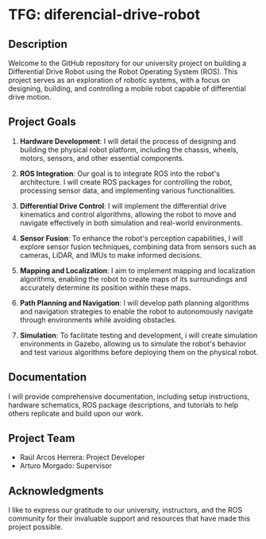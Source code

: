 # TFG: diferencial-drive-robot

## Description

Welcome to the GitHub repository for our university project on building a Differential Drive Robot using the Robot Operating System (ROS). This project serves as an exploration of robotic systems, with a focus on designing, building, and controlling a mobile robot capable of differential drive motion.

## Project Goals

1. **Hardware Development**: I will detail the process of designing and building the physical robot platform, including the chassis, wheels, motors, sensors, and other essential components.

2. **ROS Integration**: Our goal is to integrate ROS into the robot's architecture. I will create ROS packages for controlling the robot, processing sensor data, and implementing various functionalities.

3. **Differential Drive Control**: I will implement the differential drive kinematics and control algorithms, allowing the robot to move and navigate effectively in both simulation and real-world environments.

4. **Sensor Fusion**: To enhance the robot's perception capabilities, I will explore sensor fusion techniques, combining data from sensors such as cameras, LiDAR, and IMUs to make informed decisions.

5. **Mapping and Localization**: I aim to implement mapping and localization algorithms, enabling the robot to create maps of its surroundings and accurately determine its position within these maps.

6. **Path Planning and Navigation**: I will develop path planning algorithms and navigation strategies to enable the robot to autonomously navigate through environments while avoiding obstacles.

7. **Simulation**: To facilitate testing and development, i will create simulation environments in Gazebo, allowing us to simulate the robot's behavior and test various algorithms before deploying them on the physical robot.

## Documentation

I will provide comprehensive documentation, including setup instructions, hardware schematics, ROS package descriptions, and tutorials to help others replicate and build upon our work.

## Project Team

- Raúl Arcos Herrera: Project Developer
- Arturo Morgado: Supervisor

## Acknowledgments

I like to express our gratitude to our university, instructors, and the ROS community for their invaluable support and resources that have made this project possible.
